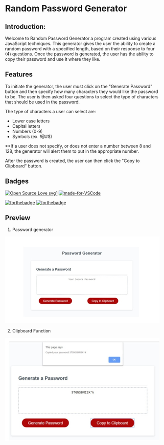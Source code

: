 # Random Password Generator 

## Introduction:
Welcome to Random Password Generator a program created using various JavaScript techniques.  This generator gives the user the ability to create a random password with a specified length, based on their response to four (4) questions. Once the password is generated, the user has the ability to copy their password and use it where they like.

 

## Features
To initiate the generator, the user must click on the "Generate Password" button and then specify how many characters they would like the password to be.  The user is then asked four questions to select the type of characters that should be used in the password.

The type of characters a user can select are:

* Lower case letters
* Capital letters
* Numbers (0-9)
* Symbols (ex. !@#$)
 
 **If a user does not specify, or does not enter a number between 8 and 128, the generator will alert them to put in the appropriate number.
 
 After the password is created, the user can then click the "Copy to Clipboard" button.



## Badges

[![Open Source Love svg1](https://badges.frapsoft.com/os/v1/open-source.svg?v=103)](https://github.com/ellerbrock/open-source-badges/)
[![made-for-VSCode](https://img.shields.io/badge/Made%20for-VSCode-1f425f.svg)](https://code.visualstudio.com/)

[![forthebadge](https://forthebadge.com/images/badges/check-it-out.svg)](https://forthebadge.com)
[![forthebadge](https://forthebadge.com/images/badges/made-with-javascript.svg)](https://forthebadge.com)


## Preview

1. Password generator

![image](assets/pw_generator.jpg)


2. Clipboard Function

![image](assets/pw_clipboard.jpg)
